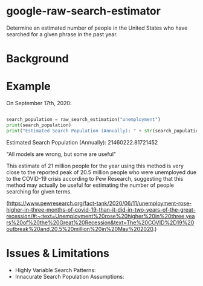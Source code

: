 # google-raw-search-estimator
Determine an estimated number of people in the United States who have searched for a given phrase in the past year.  

# Background

# Example

On September 17th, 2020:
```python

search_population = raw_search_estimation("unemployment")
print(search_population)
print("Estimated Search Population (Annually): " + str(search_population))
```
Estimated Search Population (Annually): 21460222.81721452


"All models are wrong, but some are useful"

This estimate of 21 million people for the year using this method is very close to the reported peak of 20.5 million people who were unemployed due to the COVID-19 crisis according to Pew Research, suggesting that this method may actually be useful for estimating the number of people searching for given terms. 

(https://www.pewresearch.org/fact-tank/2020/06/11/unemployment-rose-higher-in-three-months-of-covid-19-than-it-did-in-two-years-of-the-great-recession/#:~:text=Unemployment%20rose%20higher%20in%20three,years%20of%20the%20Great%20Recession&text=The%20COVID%2D19%20outbreak%20and,20.5%20million%20in%20May%202020.) 

# Issues & Limitations

* Highly Variable Search Patterns:
* Innacurate Search Population Assumptions:
